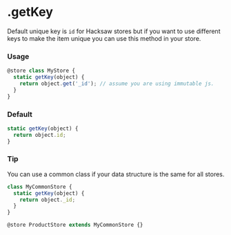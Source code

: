 .getKey
=====

Default unique key is ```id``` for Hacksaw stores but if you want to use
different keys to make the item unique you can use this method in your store.

### Usage
```javascript
@store class MyStore {
  static getKey(object) {
    return object.get('_id'); // assume you are using immutable js.
  }
}
```

### Default
```javascript
static getKey(object) {
  return object.id;
}
```

### Tip
You can use a common class if your data structure is the same for all stores.

```javascript
class MyCommonStore {
  static getKey(object) {
    return object._id;
  }
}

@store ProductStore extends MyCommonStore {}
```

